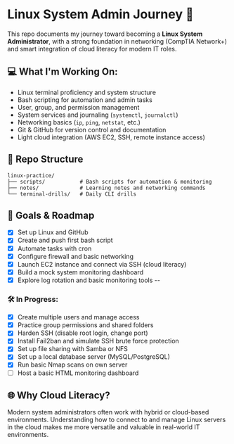 # Linux System Admin Journey 🚀

This repo documents my journey toward becoming a **Linux System Administrator**, with a strong foundation in networking (CompTIA Network+) and smart integration of cloud literacy for modern IT roles.

## 💻 What I'm Working On:
- Linux terminal proficiency and system structure
- Bash scripting for automation and admin tasks
- User, group, and permission management
- System services and journaling (`systemctl`, `journalctl`)
- Networking basics (`ip`, `ping`, `netstat`, etc.)
- Git & GitHub for version control and documentation
- Light cloud integration (AWS EC2, SSH, remote instance access)

## 📁 Repo Structure

```
linux-practice/
├── scripts/           # Bash scripts for automation & monitoring
├── notes/             # Learning notes and networking commands
└── terminal-drills/   # Daily CLI drills
```

## 📌 Goals & Roadmap

- [x] Set up Linux and GitHub
- [x] Create and push first bash script
- [x] Automate tasks with cron
- [x] Configure firewall and basic networking
- [x] Launch EC2 instance and connect via SSH (cloud literacy)
- [x] Build a mock system monitoring dashboard
- [x] Explore log rotation and basic monitoring tools
--

### 🛠️ In Progress:
- [x] Create multiple users and manage access
- [x] Practice group permissions and shared folders
- [x] Harden SSH (disable root login, change port)
- [x] Install Fail2ban and simulate SSH brute force protection
- [x] Set up file sharing with Samba or NFS
- [X] Set up a local database server (MySQL/PostgreSQL)
- [x] Run basic Nmap scans on own server
- [ ] Host a basic HTML monitoring dashboard

## 🌐 Why Cloud Literacy?
Modern system administrators often work with hybrid or cloud-based environments. Understanding how to connect to and manage Linux servers in the cloud makes me more versatile and valuable in real-world IT environments.
